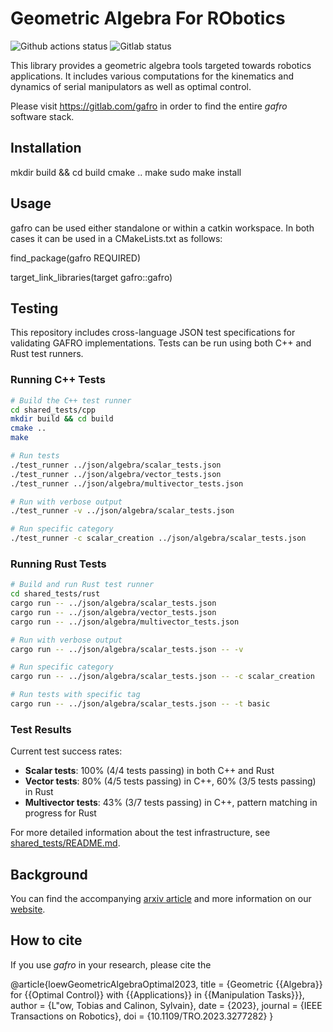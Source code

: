 # Geometric Algebra For RObotics

![Github actions status](https://github.com/idiap/gafro/actions/workflows/build.yaml/badge.svg)
![Gitlab status](https://gitlab.com/gafro/gafro/badges/main/pipeline.svg?ignore_skipped=true&key_text=Gitlab%20build&key_width=80)

This library provides a geometric algebra tools targeted towards robotics applications. It includes various computations for the kinematics and dynamics of serial manipulators as well as optimal control.  

Please visit <https://gitlab.com/gafro> in order to find the entire *gafro* software stack.

## Installation

 mkdir build && cd build
 cmake ..
 make
 sudo make install

## Usage

gafro can be used either standalone or within a catkin workspace. In both cases it can be used in a CMakeLists.txt as follows:

 find_package(gafro REQUIRED)

 target_link_libraries(target gafro::gafro)

## Testing

This repository includes cross-language JSON test specifications for validating GAFRO implementations. Tests can be run using both C++ and Rust test runners.

### Running C++ Tests

```bash
# Build the C++ test runner
cd shared_tests/cpp
mkdir build && cd build
cmake ..
make

# Run tests
./test_runner ../json/algebra/scalar_tests.json
./test_runner ../json/algebra/vector_tests.json
./test_runner ../json/algebra/multivector_tests.json

# Run with verbose output
./test_runner -v ../json/algebra/scalar_tests.json

# Run specific category
./test_runner -c scalar_creation ../json/algebra/scalar_tests.json
```

### Running Rust Tests

```bash
# Build and run Rust test runner
cd shared_tests/rust
cargo run -- ../json/algebra/scalar_tests.json
cargo run -- ../json/algebra/vector_tests.json
cargo run -- ../json/algebra/multivector_tests.json

# Run with verbose output
cargo run -- ../json/algebra/scalar_tests.json -- -v

# Run specific category
cargo run -- ../json/algebra/scalar_tests.json -- -c scalar_creation

# Run tests with specific tag
cargo run -- ../json/algebra/scalar_tests.json -- -t basic
```

### Test Results

Current test success rates:
- **Scalar tests**: 100% (4/4 tests passing) in both C++ and Rust
- **Vector tests**: 80% (4/5 tests passing) in C++, 60% (3/5 tests passing) in Rust
- **Multivector tests**: 43% (3/7 tests passing) in C++, pattern matching in progress for Rust

For more detailed information about the test infrastructure, see [shared_tests/README.md](shared_tests/README.md).

## Background

You can find the accompanying [arxiv article](http://arxiv.org/abs/2212.07237) and more information on our [website](https://geometric-algebra.tobiloew.ch/).

## How to cite

If you use *gafro* in your research, please cite the

 @article{loewGeometricAlgebraOptimal2023,
   title = {Geometric {{Algebra}} for {{Optimal Control}} with {{Applications}} in {{Manipulation Tasks}}},
   author = {L\"ow, Tobias and Calinon, Sylvain},
   date = {2023},
   journal = {IEEE Transactions on Robotics},
   doi = {10.1109/TRO.2023.3277282}
 }
